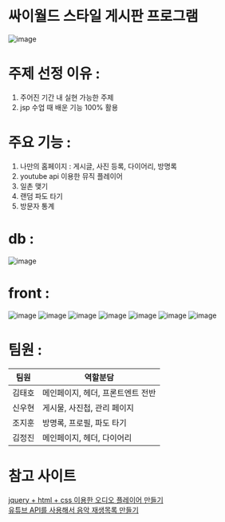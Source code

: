 # 싸이월드 스타일 게시판 프로그램 

![image](https://user-images.githubusercontent.com/30681841/146957822-e1283865-fa68-40f6-858b-d6a2a6610689.png)


# 주제 선정 이유 : 

1. 주어진 기간 내 실현 가능한 주제
2. jsp 수업 때 배운 기능 100% 활용

# 주요 기능 : 

1. 나만의 홈페이지 : 게시글, 사진 등록, 다이어리, 방명록 
2. youtube api 이용한 뮤직 플레이어
3. 일촌 맺기
4. 랜덤 파도 타기
5. 방문자 통계 


# db : 
![image](https://user-images.githubusercontent.com/30681841/146954963-79b0570b-69d1-48a7-b0fa-4b68c97773be.png)

# front : 
![image](https://user-images.githubusercontent.com/30681841/146956318-b92a322e-a44e-4814-88a2-274f0d8481e5.png)
![image](https://user-images.githubusercontent.com/30681841/146957186-946f5be4-f2d4-4c7d-a7d7-0c0b1609f66f.png)
![image](https://user-images.githubusercontent.com/30681841/146957216-4e5074d8-bf69-4f2a-a68f-290d2ca65d43.png)
![image](https://user-images.githubusercontent.com/30681841/146957265-f0f52806-8c33-4199-8cc7-cff9d22df0b8.png)
![image](https://user-images.githubusercontent.com/30681841/146957338-ad77fa70-1687-48ba-81d2-a8013bb3bd1c.png)
![image](https://user-images.githubusercontent.com/30681841/146957359-f49e9b20-3f2f-433c-8df2-cc5b6e2eba2e.png)
![image](https://user-images.githubusercontent.com/30681841/146957376-ee86e44c-6296-4c60-bd7d-b8e60d742955.png)

# 팀원 : 

팀원 | 역할분담 |
--- | --- |
김태호 | 메인페이지, 헤더, 프론트엔트 전반 |                  
신우현 | 게시물, 사진첩, 관리 페이지 |
조지훈 | 방명록, 프로필, 파도 타기 |
김정진 | 메인페이지, 헤더, 다이어리 |

# 참고 사이트 

[jquery + html + css 이용한 오디오 플레이어 만들기](https://taengsweb.tistory.com/32)   
[유튜브 API를 사용해서 음악 재생목록 만들기](https://jdh5202.tistory.com/450)   
